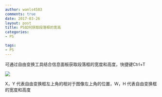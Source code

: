 ```yaml
---
author: wanls4583
comments: true
date: 2017-03-26
layout: post
title: PS如何获取段落框的宽高
categories:
- PS

tags:
- PS
---
```


可通过自由变换工具结合信息面板获取段落框的宽度和高度，快捷键Ctrl+T

![](https://wanls4583.github.io/images/posts/PS/2017-03-26-PS如何获取段落框的宽高-1.jpg)

X，Y 代表自由变换框左上角的相对于图像左上角的位置，W，H 代表自由变换框的宽度和高度